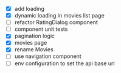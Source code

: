 - [x] add loading
- [x] dynamic loading in movies list page
- [ ] refactor RatingDialog component
- [ ] component unit tests
- [x] pagination logic
- [x] movies page
- [x] rename Movies
- [ ] use navigation component
- [ ] env configuration to set the api base url
